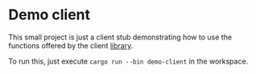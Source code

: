 # Demo client

This small project is just a client stub demonstrating how to use the functions offered by the client [library](../lib-client/README.md). 

To run this, just execute `cargo run --bin demo-client` in the workspace.